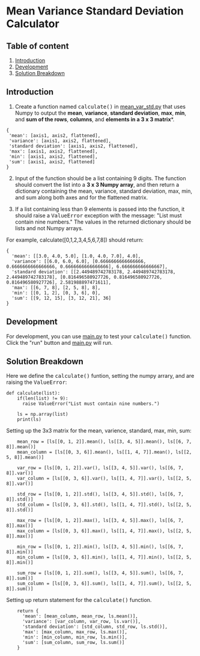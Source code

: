 # Mean Variance Standard Deviation Calculator

## Table of content

1. [Introduction](#intro)
2. [Development](#dev)
3. [Solution Breakdown](#sol)


## Introduction<a name="intro"></a>
1. Create a function named <kbd>calculate()</kbd> in [mean_var_std.py](mean-var-std.py) that uses Numpy to output the **mean**, **variance**, **standard deviation**, **max**, **min**, and **sum of the rows**, **columns**, and **elements in a 3 x 3 matrix***.
 ```
 {
  'mean': [axis1, axis2, flattened],
  'variance': [axis1, axis2, flattened],
  'standard deviation': [axis1, axis2, flattened],
  'max': [axis1, axis2, flattened],
  'min': [axis1, axis2, flattened],
  'sum': [axis1, axis2, flattened]
}
 ```

2. Input of the function should be a list containing 9 digits. The function should convert the list into a **3 x 3 Numpy array**, and then return a dictionary containing the mean, variance, standard deviation, max, min, and sum along both axes and for the flattened matrix.


2. If a list containing less than 9 elements is passed into the function, it should raise a <kbd>ValueError</kbd> exception with the message: "List must contain nine numbers." The values in the returned dictionary should be lists and not Numpy arrays.

For example, calculate([0,1,2,3,4,5,6,7,8]) should return:


```
{
  'mean': [[3.0, 4.0, 5.0], [1.0, 4.0, 7.0], 4.0],
  'variance': [[6.0, 6.0, 6.0], [0.6666666666666666, 0.6666666666666666, 0.6666666666666666], 6.666666666666667],
  'standard deviation': [[2.449489742783178, 2.449489742783178, 2.449489742783178], [0.816496580927726, 0.816496580927726, 0.816496580927726], 2.581988897471611],
  'max': [[6, 7, 8], [2, 5, 8], 8],
  'min': [[0, 1, 2], [0, 3, 6], 0],
  'sum': [[9, 12, 15], [3, 12, 21], 36]
}
```
## Development <a name="dev"></a>

For development, you can use [main.py](main.py) to test your <kbd>calculate()</kbd> function. Click the "run" button and [main.py](main.py) will run.

## Solution Breakdown <a name="sol"></a>

Here we define the <kbd>calculate()</kbd> funtion, setting the numpy arrary, and are raising the <kbd>ValueError</kbd>:
```
def calculate(list):
    if(len(list) != 9):
      raise ValueError("List must contain nine numbers.")

    ls = np.array(list)
    print(ls)
```
Setting up the 3x3 matrix for the mean, varience, standard, max, min, sum:
```
    mean_row = [ls[[0, 1, 2]].mean(), ls[[3, 4, 5]].mean(), ls[[6, 7, 8]].mean()]
    mean_column = [ls[[0, 3, 6]].mean(), ls[[1, 4, 7]].mean(), ls[[2, 5, 8]].mean()]

    var_row = [ls[[0, 1, 2]].var(), ls[[3, 4, 5]].var(), ls[[6, 7, 8]].var()]
    var_column = [ls[[0, 3, 6]].var(), ls[[1, 4, 7]].var(), ls[[2, 5, 8]].var()]

    std_row = [ls[[0, 1, 2]].std(), ls[[3, 4, 5]].std(), ls[[6, 7, 8]].std()]
    std_column = [ls[[0, 3, 6]].std(), ls[[1, 4, 7]].std(), ls[[2, 5, 8]].std()]

    max_row = [ls[[0, 1, 2]].max(), ls[[3, 4, 5]].max(), ls[[6, 7, 8]].max()]
    max_column = [ls[[0, 3, 6]].max(), ls[[1, 4, 7]].max(), ls[[2, 5, 8]].max()]

    min_row = [ls[[0, 1, 2]].min(), ls[[3, 4, 5]].min(), ls[[6, 7, 8]].min()]
    min_column = [ls[[0, 3, 6]].min(), ls[[1, 4, 7]].min(), ls[[2, 5, 8]].min()]

    sum_row = [ls[[0, 1, 2]].sum(), ls[[3, 4, 5]].sum(), ls[[6, 7, 8]].sum()]
    sum_column = [ls[[0, 3, 6]].sum(), ls[[1, 4, 7]].sum(), ls[[2, 5, 8]].sum()]
```
Setting up return statement for the <kbd>calculate()</kbd> function.
```
    return {
      'mean': [mean_column, mean_row, ls.mean()],
      'variance': [var_column, var_row, ls.var()],
      'standard deviation': [std_column, std_row, ls.std()],
      'max': [max_column, max_row, ls.max()],
      'min': [min_column, min_row, ls.min()],
      'sum': [sum_column, sum_row, ls.sum()]
    }
```
